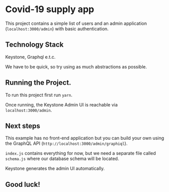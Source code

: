 # Covid-19 supply app

This project contains a simple list of users and an admin application (`localhost:3000/admin`) with basic authentication.

## Technology Stack

Keystone, Graphql e.t.c.

We have to be quick, so try using as much abstractions as possible.

## Running the Project.

To run this project first run `yarn`.

Once running, the Keystone Admin UI is reachable via `localhost:3000/admin`.

## Next steps

This example has no front-end application but you can build your own using the GraphQL API (`http://localhost:3000/admin/graphiql`).

`index.js` contains everything for now, but we need a separate file called `schema.js` where our database schema will be located.

Keystone generates the admin UI automatically.

## Good luck!

